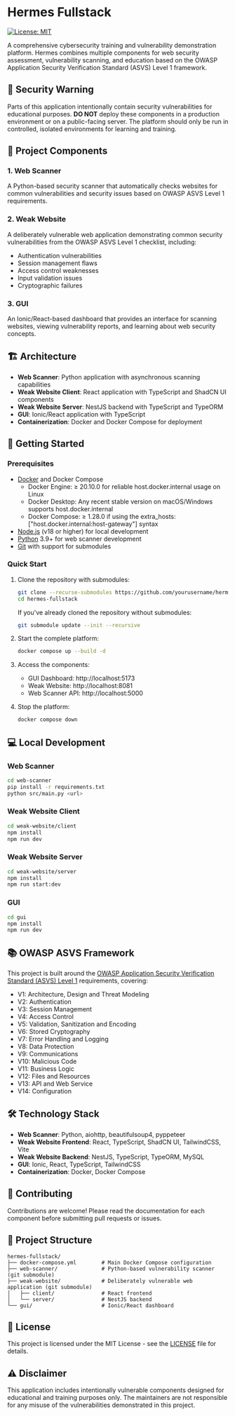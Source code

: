 # Hermes Fullstack

[![License: MIT](https://img.shields.io/badge/License-MIT-blue.svg)](https://opensource.org/licenses/MIT)

A comprehensive cybersecurity training and vulnerability demonstration platform. Hermes combines multiple components for web security assessment, vulnerability scanning, and education based on the OWASP Application Security Verification Standard (ASVS) Level 1 framework.

## 🚨 Security Warning

Parts of this application intentionally contain security vulnerabilities for educational purposes. **DO NOT** deploy these components in a production environment or on a public-facing server. The platform should only be run in controlled, isolated environments for learning and training.

## 🌟 Project Components

### 1. Web Scanner
A Python-based security scanner that automatically checks websites for common vulnerabilities and security issues based on OWASP ASVS Level 1 requirements.

### 2. Weak Website
A deliberately vulnerable web application demonstrating common security vulnerabilities from the OWASP ASVS Level 1 checklist, including:
- Authentication vulnerabilities
- Session management flaws
- Access control weaknesses
- Input validation issues
- Cryptographic failures

### 3. GUI
An Ionic/React-based dashboard that provides an interface for scanning websites, viewing vulnerability reports, and learning about web security concepts.

## 🏗️ Architecture

- **Web Scanner**: Python application with asynchronous scanning capabilities
- **Weak Website Client**: React application with TypeScript and ShadCN UI components
- **Weak Website Server**: NestJS backend with TypeScript and TypeORM
- **GUI**: Ionic/React application with TypeScript
- **Containerization**: Docker and Docker Compose for deployment

## 🚀 Getting Started

### Prerequisites

- [Docker](https://www.docker.com/get-started) and Docker Compose
  - Docker Engine: ≥ 20.10.0 for reliable host.docker.internal usage on Linux
  - Docker Desktop: Any recent stable version on macOS/Windows supports host.docker.internal
  - Docker Compose: ≥ 1.28.0 if using the extra_hosts: ["host.docker.internal:host-gateway"] syntax
- [Node.js](https://nodejs.org/) (v18 or higher) for local development
- [Python](https://www.python.org/) 3.9+ for web scanner development
- [Git](https://git-scm.com/) with support for submodules

### Quick Start

1. Clone the repository with submodules:
   ```bash
   git clone --recurse-submodules https://github.com/yourusername/hermes-fullstack.git
   cd hermes-fullstack
   ```

   If you've already cloned the repository without submodules:
   ```bash
   git submodule update --init --recursive
   ```

2. Start the complete platform:
   ```bash
   docker compose up --build -d
   ```

3. Access the components:
   - GUI Dashboard: http://localhost:5173
   - Weak Website: http://localhost:8081
   - Web Scanner API: http://localhost:5000

4. Stop the platform:
   ```bash
   docker compose down
   ```

## 💻 Local Development

### Web Scanner

```bash
cd web-scanner
pip install -r requirements.txt
python src/main.py <url>
```

### Weak Website Client

```bash
cd weak-website/client
npm install
npm run dev
```

### Weak Website Server

```bash
cd weak-website/server
npm install
npm run start:dev
```

### GUI

```bash
cd gui
npm install
npm run dev
```

## 📚 OWASP ASVS Framework

This project is built around the [OWASP Application Security Verification Standard (ASVS) Level 1](https://owasp.org/www-project-application-security-verification-standard/) requirements, covering:

- V1: Architecture, Design and Threat Modeling
- V2: Authentication
- V3: Session Management
- V4: Access Control
- V5: Validation, Sanitization and Encoding
- V6: Stored Cryptography
- V7: Error Handling and Logging
- V8: Data Protection
- V9: Communications
- V10: Malicious Code
- V11: Business Logic
- V12: Files and Resources
- V13: API and Web Service
- V14: Configuration

## 🛠️ Technology Stack

- **Web Scanner**: Python, aiohttp, beautifulsoup4, pyppeteer
- **Weak Website Frontend**: React, TypeScript, ShadCN UI, TailwindCSS, Vite
- **Weak Website Backend**: NestJS, TypeScript, TypeORM, MySQL
- **GUI**: Ionic, React, TypeScript, TailwindCSS
- **Containerization**: Docker, Docker Compose

## 🤝 Contributing

Contributions are welcome! Please read the documentation for each component before submitting pull requests or issues.

## 📑 Project Structure

```
hermes-fullstack/
├── docker-compose.yml        # Main Docker Compose configuration
├── web-scanner/              # Python-based vulnerability scanner (git submodule)
├── weak-website/             # Deliberately vulnerable web application (git submodule)
│   ├── client/               # React frontend
│   └── server/               # NestJS backend
└── gui/                      # Ionic/React dashboard
```

## 📜 License

This project is licensed under the MIT License - see the [LICENSE](LICENSE) file for details.

## ⚠️ Disclaimer

This application includes intentionally vulnerable components designed for educational and training purposes only. The maintainers are not responsible for any misuse of the vulnerabilities demonstrated in this project.